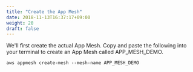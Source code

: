```yaml
---
title: "Create the App Mesh"
date: 2018-11-13T16:37:17+09:00
weight: 20
draft: false
---
```


We'll first create the actual App Mesh.  Copy and paste the following into your terminal to create an App Mesh called APP_MESH_DEMO.

```
aws appmesh create-mesh --mesh-name APP_MESH_DEMO
```
